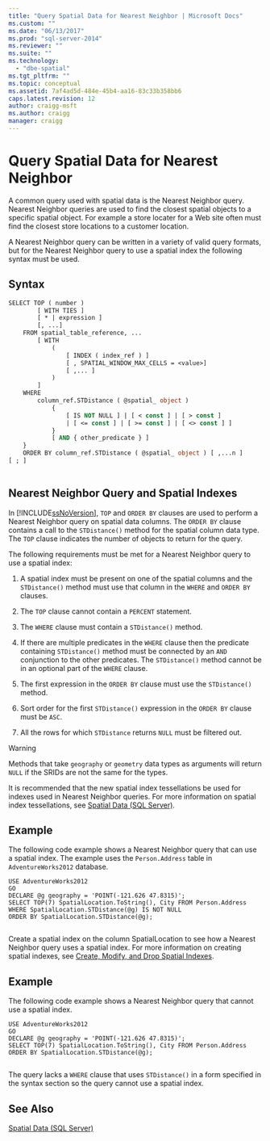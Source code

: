 ```yaml
---
title: "Query Spatial Data for Nearest Neighbor | Microsoft Docs"
ms.custom: ""
ms.date: "06/13/2017"
ms.prod: "sql-server-2014"
ms.reviewer: ""
ms.suite: ""
ms.technology: 
  - "dbe-spatial"
ms.tgt_pltfrm: ""
ms.topic: conceptual
ms.assetid: 7af4ad5d-484e-45b4-aa16-83c33b358bb6
caps.latest.revision: 12
author: craigg-msft
ms.author: craigg
manager: craigg
---
```

# Query Spatial Data for Nearest Neighbor
  A common query used with spatial data is the Nearest Neighbor query. Nearest Neighbor queries are used to find the closest spatial objects to a specific spatial object. For example a store locater for a Web site often must find the closest store locations to a customer location.  
  
 A Nearest Neighbor query can be written in a variety of valid query formats, but for the Nearest Neighbor query to use a spatial index the following syntax must be used.  
  
## Syntax  
  
```vb  
SELECT TOP ( number )  
        [ WITH TIES ]  
        [ * | expression ]   
        [, ...]  
    FROM spatial_table_reference, ...   
        [ WITH   
            (   
                [ INDEX ( index_ref ) ]   
                [ , SPATIAL_WINDOW_MAX_CELLS = <value>]   
                [ ,... ]   
            )   
        ]  
    WHERE   
        column_ref.STDistance ( @spatial_ object )   
            {   
                [ IS NOT NULL ] | [ < const ] | [ > const ]   
                | [ <= const ] | [ >= const ] | [ <> const ] ]   
            }  
            [ AND { other_predicate } ]   
    }  
    ORDER BY column_ref.STDistance ( @spatial_ object ) [ ,...n ]  
[ ; ]  
  
```  
  
## Nearest Neighbor Query and Spatial Indexes  
 In [!INCLUDE[ssNoVersion](../../includes/ssnoversion-md.md)], `TOP` and `ORDER BY` clauses are used to perform a Nearest Neighbor query on spatial data columns. The `ORDER BY` clause contains a call to the `STDistance()` method for the spatial column data type. The `TOP` clause indicates the number of objects to return for the query.  
  
 The following requirements must be met for a Nearest Neighbor query to use a spatial index:  
  
1.  A spatial index must be present on one of the spatial columns and the `STDistance()` method must use that column in the `WHERE` and `ORDER BY` clauses.  
  
2.  The `TOP` clause cannot contain a `PERCENT` statement.  
  
3.  The `WHERE` clause must contain a `STDistance()` method.  
  
4.  If there are multiple predicates in the `WHERE` clause then the predicate containing `STDistance()` method must be connected by an `AND` conjunction to the other predicates. The `STDistance()` method cannot be in an optional part of the `WHERE` clause.  
  
5.  The first expression in the `ORDER BY` clause must use the `STDistance()` method.  
  
6.  Sort order for the first `STDistance()` expression in the `ORDER BY` clause must be `ASC`.  
  
7.  All the rows for which `STDistance` returns `NULL` must be filtered out.  
  
> [!WARNING]  
>  Methods that take `geography` or `geometry` data types as arguments will return `NULL` if the SRIDs are not the same for the types.  
  
 It is recommended that the new spatial index tessellations be used for indexes used in Nearest Neighbor queries. For more information on spatial index tessellations, see [Spatial Data &#40;SQL Server&#41;](spatial-data-sql-server.md).  
  
## Example  
 The following code example shows a Nearest Neighbor query that can use a spatial index. The example uses the `Person.Address` table in `AdventureWorks2012` database.  
  
```  
USE AdventureWorks2012  
GO  
DECLARE @g geography = 'POINT(-121.626 47.8315)';  
SELECT TOP(7) SpatialLocation.ToString(), City FROM Person.Address  
WHERE SpatialLocation.STDistance(@g) IS NOT NULL  
ORDER BY SpatialLocation.STDistance(@g);  
  
```  
  
 Create a spatial index on the column SpatialLocation to see how a Nearest Neighbor query uses a spatial index. For more information on creating spatial indexes, see [Create, Modify, and Drop Spatial Indexes](create-modify-and-drop-spatial-indexes.md).  
  
## Example  
 The following code example shows a Nearest Neighbor query that cannot use a spatial index.  
  
```  
USE AdventureWorks2012  
GO  
DECLARE @g geography = 'POINT(-121.626 47.8315)';  
SELECT TOP(7) SpatialLocation.ToString(), City FROM Person.Address  
ORDER BY SpatialLocation.STDistance(@g);  
  
```  
  
 The query lacks a `WHERE` clause that uses `STDistance()` in a form specified in the syntax section so the query cannot use a spatial index.  
  
## See Also  
 [Spatial Data &#40;SQL Server&#41;](spatial-data-sql-server.md)  
  
  
